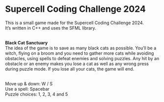 # Supercell Coding Challenge 2024

This is a small game made for the Supercell Coding Challenge 2024.</br>
It’s written in C++ and uses the SFML library.</br></br>

<b>Black Cat Sanctuary</b></br>
The idea of the game is to save as many black cats as possible. You’ll be a witch, flying on a broom and you need to gather more cats while avoiding obstacles, using spells to defeat enemies and solving puzzles. Any hit by an obstacle or an enemy makes you lose a cat as well as any wrong press during puzzle mode. If you lose all your cats, the game will end.</br></br>

Move up & down: W / S</br>
Use a spell: Spacebar</br>
Puzzle choices: 1, 2, 3, 4 and 5</br>
